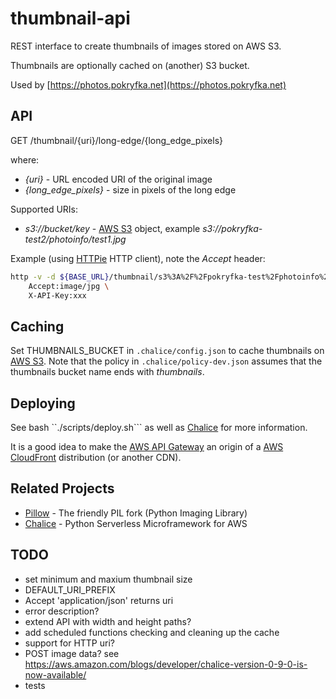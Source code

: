 # thumbnail-api

REST interface to create thumbnails of images stored on AWS S3.

Thumbnails are optionally cached on (another) S3 bucket.

Used by [https://photos.pokryfka.net](https://photos.pokryfka.net)

## API

GET /thumbnail/{uri}/long-edge/{long_edge_pixels}

where:

- *{uri}* - URL encoded URI of the original image
- *{long_edge_pixels}* - size in pixels of the long edge

Supported URIs:

- *s3://bucket/key* - [AWS S3](https://aws.amazon.com/s3/) object, example *s3://pokryfka-test2/photoinfo/test1.jpg*

Example (using [HTTPie](https://httpie.org) HTTP client), note the *Accept* header:

```bash
http -v -d ${BASE_URL}/thumbnail/s3%3A%2F%2Fpokryfka-test%2Fphotoinfo%2Ftest1.jpg/long-edge/200 \
    Accept:image/jpg \
    X-API-Key:xxx
```

## Caching

Set THUMBNAILS_BUCKET in ``.chalice/config.json`` to cache thumbnails on [AWS S3](https://aws.amazon.com/s3/).
Note that the policy in ``.chalice/policy-dev.json`` assumes that the thumbnails bucket name ends with *thumbnails*.

## Deploying

See bash ``./scripts/deploy.sh``` as well as [Chalice](https://github.com/aws/chalice/) for more information.

It is a good idea to make the [AWS API Gateway](https://aws.amazon.com/api-gateway/)
an origin of a [AWS CloudFront](https://aws.amazon.com/cloudfront/) distribution (or another CDN).

## Related Projects

- [Pillow](https://python-pillow.org) - The friendly PIL fork (Python Imaging Library)
- [Chalice](https://github.com/aws/chalice/) - Python Serverless Microframework for AWS

## TODO

- set minimum and maxium thumbnail size
- DEFAULT_URI_PREFIX
- Accept 'application/json' returns uri
- error description?
- extend API with width and height paths?
- add scheduled functions checking and cleaning up the cache
- support for HTTP uri?
- POST image data? see https://aws.amazon.com/blogs/developer/chalice-version-0-9-0-is-now-available/
- tests
